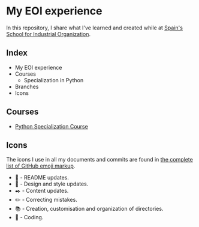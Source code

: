 # My EOI experience
In this repository, I share what I've learned and created while at [Spain's School for Industrial Organization](https://www.eoi.es/es).

## Index
- My EOI experience
- Courses
    - Specialization in Python
- Branches
- Icons

## Courses
- [Python Specialization Course](https://github.com/jsrq/my-eoi/tree/master/py-spec-course)

## Icons
The icons I use in all my documents and commits are found in [the complete list of GitHub emoji markup](https://gist.github.com/rxaviers/7360908).

- :notebook: - README updates.
- :art: - Design and style updates.
- :black_nib: - Content updates. 
- :pencil2: - Correcting mistakes.
- :books: - Creation, customisation and organization of directories.
- :speech_balloon: - Coding.
